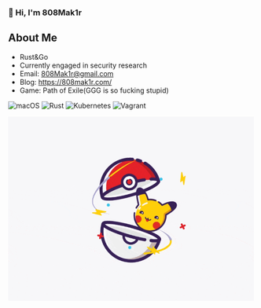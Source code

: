 ### 👋 Hi, I'm 808Mak1r

## About Me
- Rust&Go
- Currently engaged in security research
- Email: 808Mak1r@gmail.com
- Blog: https://808mak1r.com/
- Game: Path of Exile(GGG is so fucking stupid)

![macOS](https://img.shields.io/badge/macOS-Monterey-000?style=for-the-badge&logo=apple&logoColor=fff)
![Rust](https://img.shields.io/badge/-Rust-000?style=for-the-badge&logo=rust)
![Kubernetes](https://img.shields.io/badge/-Kubernetes-000?style=for-the-badge&logo=kubernetes)
![Vagrant](https://img.shields.io/badge/vagrant-%231563FF.svg?style=for-the-badge&logo=vagrant&logoColor=white)

<img src="https://raw.githubusercontent.com/808Mak1r/808Mak1r/main/pika.gif" alt="pika" width="500px" />

<!--
### Hi there 👋

**808Mak1r/808Mak1r** is a ✨ _special_ ✨ repository because its `README.md` (this file) appears on your GitHub profile.

Here are some ideas to get you started:

- 🔭 I’m currently working on ...
- 🌱 I’m currently learning ...
- 👯 I’m looking to collaborate on ...
- 🤔 I’m looking for help with ...
- 💬 Ask me about ...
- 📫 How to reach me: ...
- 😄 Pronouns: ...
- ⚡ Fun fact: ...
-->
